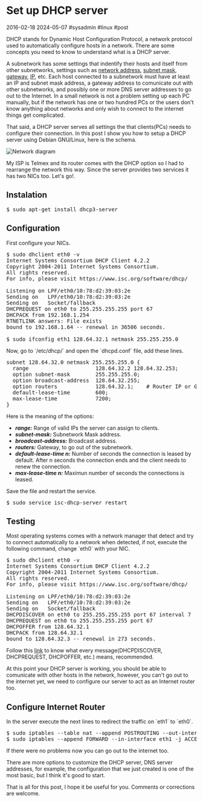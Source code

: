 # Set up DHCP server
2016-02-18 2024-05-07 #sysadmin #linux #post

<p>DHCP stands for Dynamic Host Configuration Protocol, a network protocol used to automatically configure hosts in a network. There are some concepts you need to know to understand what is a DHCP server.</p>

<p>A subnetwork has some settings that indentify their hosts and itself from other subnetworks, settings such as <a href="http://en.wikipedia.org/wiki/Subnetwork#Network_addressing_and_routing" target="_blank">network address</a>, <a href="http://en.wikipedia.org/wiki/Subnet_mask" target="_blank">subnet mask</a>, <a href="http://en.wikipedia.org/wiki/Default_gateway" target="_blank">gateway</a>, <a href="http://en.wikipedia.org/wiki/IP_address" target="_blank">IP</a>, etc. Each host connected to a subnetwork must have at least an IP and subnet mask address, a gateway address to comunicate out with other subnetworks, and possibly one or more DNS server addresses to go out to the Internet. In a small network is not a problem setting up each PC manually, but if the network has one or two hundred PCs or the users don't know anything about networks and only wish to connect to the internet things get complicated.</p>

<p>That said, a DHCP server serves all settings the that clients(PCs) needs to configure their connection. In this post I show you how to setup a DHCP server using Debian GNU/Linux, here is the schema.</p>

![Network diagram](/setup-dhcp-server/dhcp_lan_0.svg)

<p>My ISP is Telmex and its router comes with the DHCP option so I had to rearrange the network this way. Since the server provides two services it has two NICs too. Let's go!.</p>

## Instalation

<pre lang="bash" theme="slate">
$ sudo apt-get install dhcp3-server
</pre>

## Configuration

<p>First configure your NICs.</p>

<pre lang="bash" theme="slate">
$ sudo dhclient eth0 -v
Internet Systems Consortium DHCP Client 4.2.2
Copyright 2004-2011 Internet Systems Consortium.
All rights reserved.
For info, please visit https://www.isc.org/software/dhcp/

Listening on LPF/eth0/10:78:d2:39:03:2e
Sending on   LPF/eth0/10:78:d2:39:03:2e
Sending on   Socket/fallback
DHCPREQUEST on eth0 to 255.255.255.255 port 67
DHCPACK from 192.168.1.254
RTNETLINK answers: File exists
bound to 192.168.1.64 -- renewal in 36506 seconds.

$ sudo ifconfig eth1 128.64.32.1 netmask 255.255.255.0
</pre>

<p>Now, go to `/etc/dhcp/` and open the `dhcpd.conf` file, add these lines.</p>

<pre lang="bash" theme="slate">
subnet 128.64.32.0 netmask 255.255.255.0 {
  range                     128.64.32.2 128.64.32.253;
  option subnet-mask        255.255.255.0;
  option broadcast-address  128.64.32.255;
  option routers            128.64.32.1;    # Router IP or Gateway
  default-lease-time        600;
  max-lease-time            7200;
}
</pre>

<p>Here is the meaning of the options:</p>

<ul>
<li><strong><em>range:</em></strong> Range of valid IPs the server can assign to clients.</li>
<li><strong><em>subnet-mask:</em></strong> Subnetwork Mask address.</li>
<li><strong><em>broadcast-address:</em></strong> Broadcast address. </li>
<li><strong><em>routers:</em></strong> Gateway, to go out of the subnetwork.</li>
<li><strong><em>default-lease-time n:</em></strong> Number of seconds the connection is leased by default. After n seconds the connection ends and the client needs to renew the connection.</li>
<li><strong><em>max-lease-time n:</em></strong> Maximun number of seconds the connections is leased.</li>
</ul>

<p>Save the file and restart the service.</p>

<pre lang="bash" theme="slate">
$ sudo service isc-dhcp-server restart
</pre>

## Testing

<p>Most operating systems comes with a network manager that detect and try to connect automatically to a network when detected, if not, execute the following command, change `eth0` with your NIC.</p>

<pre lang="bash" theme="slate">
$ sudo dhclient eth0 -v
Internet Systems Consortium DHCP Client 4.2.2
Copyright 2004-2011 Internet Systems Consortium.
All rights reserved.
For info, please visit https://www.isc.org/software/dhcp/

Listening on LPF/eth0/10:78:d2:39:03:2e
Sending on   LPF/eth0/10:78:d2:39:03:2e
Sending on   Socket/fallback
DHCPDISCOVER on eth0 to 255.255.255.255 port 67 interval 7
DHCPREQUEST on eth0 to 255.255.255.255 port 67
DHCPOFFER from 128.64.32.1
DHCPACK from 128.64.32.1
bound to 128.64.32.3 -- renewal in 273 seconds.
</pre>

<p>Follow this <a href="http://en.wikipedia.org/wiki/Dynamic_Host_Configuration_Protocol#Technical_details" target="_blank">link</a> to know what every message(DHCPDISCOVER, DHCPREQUEST, DHCPOFFER, etc.) means, recommended.</p>

<p>At this point your DHCP server is working, you should be able to comunicate with other hosts in the network, however, you can't go out to the internet yet, we need to configure our server to act as an Internet router too.</p>

## Configure Internet Router

<p>In the server execute the next lines to redirect the traffic on `eth1` to `eth0`.</p>

<pre lang="bash" theme="slate">
$ sudo iptables --table nat --append POSTROUTING --out-interface eth0 -j MASQUERADE
$ sudo iptables --append FORWARD --in-interface eth1 -j ACCEPT
</pre>

<p>If there were no problems now you can go out to the internet too.</p>

<p>There are more options to customize the DHCP server, DNS server addresses, for example, the configuration that we just created is one of the most basic, but I think it's good to start.</p>
<p>That is all for this post, I hope it be useful for you. Comments or corrections are welcome.</p>
